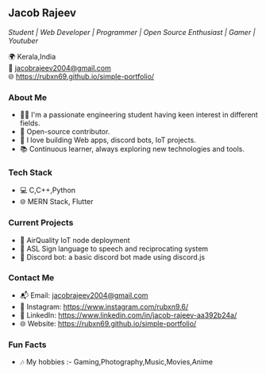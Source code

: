 ## Jacob Rajeev
*Student | Web Developer | Programmer | Open Source Enthusiast | Gamer | Youtuber*

🌍 Kerala,India
<br>
📧 jacobrajeev2004@gmail.com
<br>
🌐 https://rubxn69.github.io/simple-portfolio/

### About Me

- 👨‍💻 I'm a passionate engineering student having keen interest in different fields.
- 🌟 Open-source contributor.
- 🚀 I love building Web apps, discord bots, IoT projects.
- 📚 Continuous learner, always exploring new technologies and tools.

### Tech Stack

- 💻 C,C++,Python
- 🌐 MERN Stack, Flutter

### Current Projects

- 🔭 AirQuality IoT node deployment
- 🔭 ASL Sign language to speech and reciprocating system
- 🔭 Discord bot: a basic discord bot made using discord.js

### Contact Me

- 📬 Email: jacobrajeev2004@gmail.com
- 📱 Instagram: https://www.instagram.com/rubxn9.6/
- 💼 LinkedIn: https://www.linkedin.com/in/jacob-rajeev-aa392b24a/
- 🌐 Website: https://rubxn69.github.io/simple-portfolio/

### Fun Facts


- 🎶 My hobbies :- Gaming,Photography,Music,Movies,Anime
